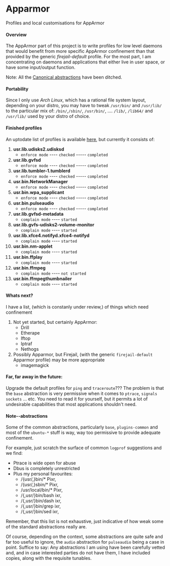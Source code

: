 # Apparmor
Profiles and local customisations for AppArmor

#### Overview
The AppArmor part of this project is to write profiles for low level daemons that would benefit from more specific AppArmor confinement than that provided by the generic *firejail-default* profile. For the most part, I am concentrating on daemons and applications that either live in user space, or have some input/output function.

Note:  All the [Canonical abstractions](#note--abstractions) have been ditched.

#### Portability
Since I only use *Arch Linux*, which has a rational file system layout, depending on your distro, you may have to tweak `/usr/bin/` and `/usr/lib/` to the particular mix of: `/bin/`,`/sbin/`, `/usr/bin/`, .... `/lib/`, `/lib64/` and `/usr/lib/` used by your distro of choice.

#### Finished profiles
An uptodate list of profiles is available [here](https://github.com/Irvinehimself/The-Beggars-Hardening-project/blob/master/AppArmor/AppArmor-ProfileList), but currently it consists of:

1. **usr.lib.udisks2.udisksd**
   * `enforce mode`  ----  `checked` ----- `completed`
1. **usr.lib.gvfsd**
   * `enforce mode`  ----  `checked` ----- `completed`
1. **usr.lib.tumbler-1.tumblerd**
   * `enforce mode`  ----  `checked` ----- `completed`
1. **usr.bin.NetworkManager**
   * `enforce mode`  ----  `checked` ----- `completed`
1. **usr.bin.wpa_supplicant**
   * `enforce mode` ----  `checked` ----- `completed`
1. **usr.bin.pulseaudio**
   * `enforce mode`  ----  `checked` ----- `completed`
1. **usr.lib.gvfsd-metadata**
   * `complain mode` ----  `started`
1. **usr.lib.gvfs-udisks2-volume-monitor**
   * `complain mode` ----  `started`
1. **usr.lib.xfce4.notifyd.xfce4-notifyd**
   * `complain mode` ----  `started`
1. **usr.bin.nm-applet**
   * `complain mode` ----  `started`
1. **usr.bin.ffplay**
   * `complain mode` ----  `started`
1. **usr.bin.ffmpeg**
   * `complain mode` ----  `not started`
1. **usr.bin.ffmpegthumbnailer**
   * `complain mode` ----  `started`

#### Whats next?
I have a list, (which is constanly under review,) of things which need confinement
1. Not yet started, but certainly AppArmor:
   * Drill
   * Etherape
   * Iftop
   * Iptraf
   * Nethogs
1. Possibly Apparmor, but Firejail, (with the generic `firejail-default` Apparmor profile) may be more appropriate
   * imagemagick

#### Far, far away in the future:
Upgrade the default profiles for `ping` and `traceroute`??? The problem is that the `base` abstraction is very permissive when it comes to `ptrace`, `signals` `sockets` ... etc. You need to read it for yourself, but it permits a lot of undesirable capabilities that most applications shouldn't need.

#### Note--abstractions
Some of the common abstractions, particularly `base`, `plugins-common` and most of the `ubuntu-*` stuff is way, way too permissive to provide adequate confinement.

For example, just scratch the surface of common `logprof` suggestions and we find:
* Ptrace is wide open for abuse
* Dbus is completely unrestricted
* Plus my personal favourites:
  * /{usr/,}bin/* Pixr,
  * /{usr/,}sbin/* Pixr,
  * /usr/local/bin/* Pixr,
  * /{,usr/}bin/bash ixr,
  * /{,usr/}bin/dash ixr,
  * /{,usr/}bin/grep ixr,
  * /{,usr/}bin/sed ixr,

Remember, that this list is not exhaustive, just indicative of how weak some of the standard abstractions really are.

Of course, depending on the context, some abstractions are quite safe and far too useful to ignore, the `audio` abstraction for `pulseaudio` being a case in point. Suffice to say: Any abstractions I am using have been carefully vetted and, and in case interested parties do not have them, I have included copies, along with the requisite tunables.





